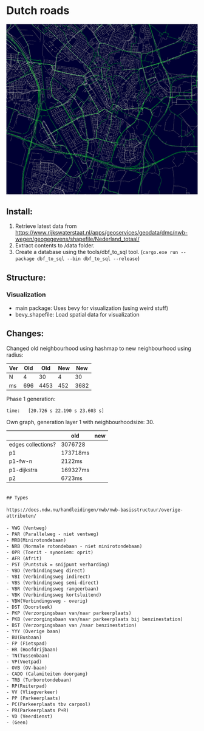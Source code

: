 # Dutch roads

![map](docs/map.png)

## Install:

1. Retrieve latest data from https://www.rijkswaterstaat.nl/apps/geoservices/geodata/dmc/nwb-wegen/geogegevens/shapefile/Nederland_totaal/
2. Extract contents to /data folder.
3. Create a database using the tools/dbf_to_sql tool. (`cargo.exe run --package dbf_to_sql --bin dbf_to_sql --release`)

## Structure:

### Visualization

- main package: Uses bevy for visualization (using weird stuff)
- bevy_shapefile: Load spatial data for visualization

## Changes:

Changed old neighbourhood using hashmap to new neighbourhood using radius:

| Ver | Old | Old  | New | New  |
| --- | --- | ---- | --- | ---- |
| N   | 4   | 30   | 4   | 30   |
| ms  | 696 | 4453 | 452 | 3682 |

Phase 1 generation:

```
time:   [20.726 s 22.190 s 23.603 s]
```

Own graph, generation layer 1 with neighbourhoodsize: 30.

|                    | old      | new |
| ------------------ | -------- | --- |
| edges collections? | 3076728  |     |
| p1                 | 173718ms |     |
| p1-fw-n            | 2122ms   |     |
| p1-dijkstra        | 169327ms |     |
| p2                 | 6723ms   |     |

```

## Types

https://docs.ndw.nu/handleidingen/nwb/nwb-basisstructuur/overige-attributen/

- VWG (Ventweg)
- PAR (Parallelweg - niet ventweg)
- MRB(Minirotondebaan)
- NRB (Normale rotondebaan - niet minirotondebaan)
- OPR (Toerit - synoniem: oprit)
- AFR (Afrit)
- PST (Puntstuk = snijpunt verharding)
- VBD (Verbindingsweg direct)
- VBI (Verbindingsweg indirect)
- VBS (Verbindingsweg semi-direct)
- VBR (Verbindingsweg rangeerbaan)
- VBK (Verbindingsweg kortsluitend)
- VBW(Verbindingsweg - overig)
- DST (Doorsteek)
- PKP (Verzorgingsbaan van/naar parkeerplaats)
- PKB (verzorgingsbaan van/naar parkeerplaats bij benzinestation)
- BST (Verzorgingsbaan van /naar benzinestation)
- YYY (Overige baan)
- BU(Busbaan)
- FP (Fietspad)
- HR (Hoofdrijbaan)
- TN(Tussenbaan)
- VP(Voetpad)
- OVB (OV-baan)
- CADO (Calamiteiten doorgang)
- TRB (Turborotondebaan)
- RP(Ruiterpad)
- VV (Vliegverkeer)
- PP (Parkeerplaats)
- PC(Parkeerplaats tbv carpool)
- PR(Parkeerplaats P+R)
- VD (Veerdienst)
- (Geen)
```
